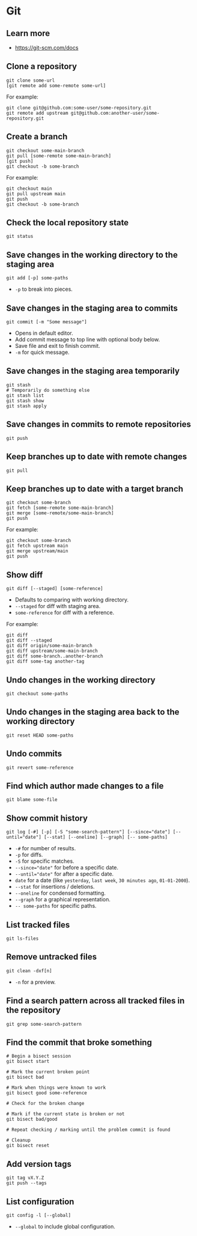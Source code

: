 # Git

## Learn more

- https://git-scm.com/docs

## Clone a repository

```
git clone some-url
[git remote add some-remote some-url]
```

For example:

```shell
git clone git@github.com:some-user/some-repository.git
git remote add upstream git@github.com:another-user/some-repository.git
```

## Create a branch

```
git checkout some-main-branch
git pull [some-remote some-main-branch]
[git push]
git checkout -b some-branch
```

For example:

```shell
git checkout main
git pull upstream main
git push
git checkout -b some-branch
```

## Check the local repository state

```shell
git status
```

## Save changes in the working directory to the staging area

```
git add [-p] some-paths
```

- `-p` to break into pieces.

## Save changes in the staging area to commits

```
git commit [-m "Some message"]
```

- Opens in default editor.
- Add commit message to top line with optional body below.
- Save file and exit to finish commit.
- `-m` for quick message.

## Save changes in the staging area temporarily

```
git stash
# Temporarily do something else
git stash list
git stash show
git stash apply
```

## Save changes in commits to remote repositories

```shell
git push
```

## Keep branches up to date with remote changes

```
git pull
```

## Keep branches up to date with a target branch

```
git checkout some-branch
git fetch [some-remote some-main-branch]
git merge [some-remote/some-main-branch]
git push
```

For example:

```shell
git checkout some-branch
git fetch upstream main
git merge upstream/main
git push
```

## Show diff

```
git diff [--staged] [some-reference]
```

- Defaults to comparing with working directory.
- `--staged` for diff with staging area.
- `some-reference` for diff with a reference.

For example:

```shell
git diff
git diff --staged
git diff origin/some-main-branch
git diff upstream/some-main-branch
git diff some-branch..another-branch
git diff some-tag another-tag
```

## Undo changes in the working directory

```shell
git checkout some-paths
```

## Undo changes in the staging area back to the working directory

```shell
git reset HEAD some-paths
```

## Undo commits

```shell
git revert some-reference
```

## Find which author made changes to a file

```shell
git blame some-file
```

## Show commit history

```
git log [-#] [-p] [-S "some-search-pattern"] [--since="date"] [--until="date"] [--stat] [--oneline] [--graph] [-- some-paths]
```

- `-#` for number of results.
- `-p` for diffs.
- `-S` for specific matches.
- `--since="date"` for before a specific date.
- `--until="date"` for after a specific date.
- `date` for a date (like `yesterday`, `last week`, `30 minutes ago`, `01-01-2000`).
- `--stat` for insertions / deletions.
- `--oneline` for condensed formatting.
- `--graph` for a graphical representation.
- `-- some-paths` for specific paths.

## List tracked files

```shell
git ls-files
```

## Remove untracked files

```
git clean -dxf[n]
```

- `-n` for a preview.

## Find a search pattern across all tracked files in the repository

```shell
git grep some-search-pattern
```

## Find the commit that broke something

```
# Begin a bisect session
git bisect start

# Mark the current broken point
git bisect bad

# Mark when things were known to work
git bisect good some-reference

# Check for the broken change

# Mark if the current state is broken or not
git bisect bad/good

# Repeat checking / marking until the problem commit is found

# Cleanup
git bisect reset
```

## Add version tags

```
git tag vX.Y.Z
git push --tags
```

## List configuration

```
git config -l [--global]
```

- `--global` to include global configuration.
